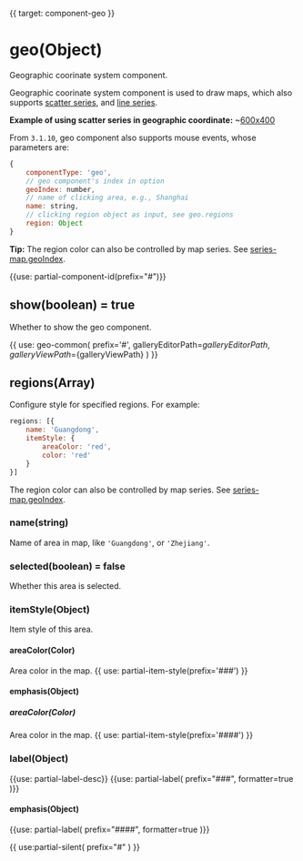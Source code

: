 {{ target: component-geo }}

# geo(Object)

Geographic coorinate system component.

Geographic coorinate system component is used to draw maps, which also supports [scatter series](~series-scatter), and [line series](~series-lines).

**Example of using scatter series in geographic coordinate:**
~[600x400](${galleryViewPath}scatter-map&edit=1&reset=1)


From `3.1.10`, geo component also supports mouse events, whose parameters are:

```js
{
    componentType: 'geo',
    // geo component's index in option
    geoIndex: number,
    // name of clicking area, e.g., Shanghai
    name: string,
    // clicking region object as input, see geo.regions
    region: Object
}
```

**Tip:**
The region color can also be controlled by map series. See [series-map.geoIndex](~series-map.geoIndex).

{{use: partial-component-id(prefix="#")}}

## show(boolean) = true

Whether to show the geo component.

{{ use: geo-common(
    prefix='#',
    galleryEditorPath=${galleryEditorPath},
    galleryViewPath=${galleryViewPath}
) }}

## regions(Array)
Configure style for specified regions.
For example:
```js
regions: [{
    name: 'Guangdong',
    itemStyle: {
        areaColor: 'red',
        color: 'red'
    }
}]
```

The region color can also be controlled by map series. See [series-map.geoIndex](~series-map.geoIndex).


### name(string)
Name of area in map, like `'Guangdong'`, or `'Zhejiang'`.

### selected(boolean) = false
Whether this area is selected.

### itemStyle(Object)
Item style of this area.
#### areaColor(Color)
Area color in the map.
{{ use: partial-item-style(prefix='###') }}
#### emphasis(Object)
##### areaColor(Color)
Area color in the map.
{{ use: partial-item-style(prefix='####') }}


### label(Object)
{{use: partial-label-desc}}
{{use: partial-label(
    prefix="###",
    formatter=true
)}}
#### emphasis(Object)
{{use: partial-label(
    prefix="####",
    formatter=true
)}}



{{ use:partial-silent(
    prefix="#"
) }}
